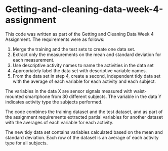 # Getting-and-cleaning-data-week-4-assignment

This code was written as part of the Getting and Cleaning Data Week 4 Assignment. The requirements were as follows:

1. Merge the training and the test sets to create one data set.
2. Extract only the measurements on the mean and standard deviation for each measurement.
3. Use descriptive activity names to name the activities in the data set
4. Appropriately label the data set with descriptive variable names.
5. From the data set in step 4, create a second, independent tidy data set with the average of each variable for each activity and each subject.

The variables in the data X are sensor signals measured with waist-mounted smartphone from 30 different subjects. The variable in the data Y indicates activity type the subjects performed.

The code combines the training dataset and the test dataset, and as part of the assignment requirements extracted partial variables for another dataset with the averages of each variable for each activity.

The new tidy data set contains variables calculated based on the mean and standard deviation. Each row of the dataset is an average of each activity type for all subjects.
